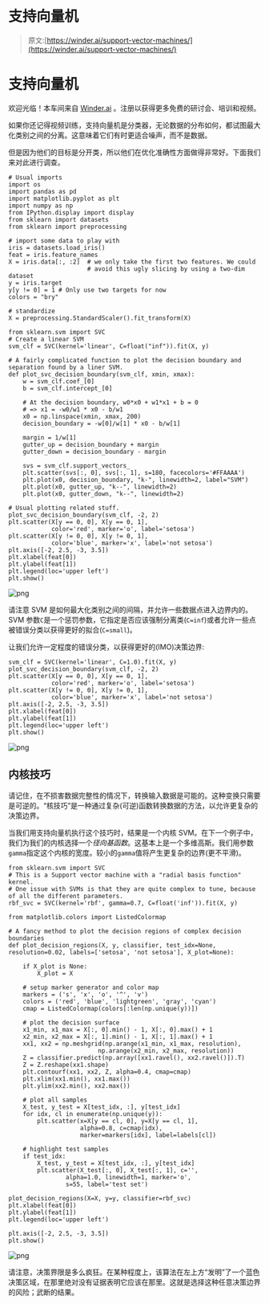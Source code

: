# 支持向量机

> 原文:[https://winder.ai/support-vector-machines/](https://winder.ai/support-vector-machines/)

# 支持向量机

欢迎光临！本车间来自 [Winder.ai](https://Winder.ai/?utm_source=winderresearch&utm_medium=notebook&utm_campaign=workshop&utm_term=individual) 。注册以获得更多免费的研讨会、培训和视频。

如果你还记得视频训练，支持向量机是分类器，无论数据的分布如何，都试图最大化类别之间的分离。这意味着它们有时更适合噪声，而不是数据。

但是因为他们的目标是分开类，所以他们在优化准确性方面做得非常好。下面我们来对此进行调查。

```
# Usual imports
import os
import pandas as pd
import matplotlib.pyplot as plt
import numpy as np
from IPython.display import display
from sklearn import datasets
from sklearn import preprocessing 
```

```
# import some data to play with
iris = datasets.load_iris()
feat = iris.feature_names
X = iris.data[:, :2]  # we only take the first two features. We could
                      # avoid this ugly slicing by using a two-dim dataset
y = iris.target
y[y != 0] = 1 # Only use two targets for now
colors = "bry"

# standardize
X = preprocessing.StandardScaler().fit_transform(X) 
```

```
from sklearn.svm import SVC
# Create a linear SVM
svm_clf = SVC(kernel='linear', C=float("inf")).fit(X, y) 
```

```
# A fairly complicated function to plot the decision boundary and separation found by a liner SVM.
def plot_svc_decision_boundary(svm_clf, xmin, xmax):
    w = svm_clf.coef_[0]
    b = svm_clf.intercept_[0]

    # At the decision boundary, w0*x0 + w1*x1 + b = 0
    # => x1 = -w0/w1 * x0 - b/w1
    x0 = np.linspace(xmin, xmax, 200)
    decision_boundary = -w[0]/w[1] * x0 - b/w[1]

    margin = 1/w[1]
    gutter_up = decision_boundary + margin
    gutter_down = decision_boundary - margin

    svs = svm_clf.support_vectors_
    plt.scatter(svs[:, 0], svs[:, 1], s=180, facecolors='#FFAAAA')
    plt.plot(x0, decision_boundary, "k-", linewidth=2, label="SVM")
    plt.plot(x0, gutter_up, "k--", linewidth=2)
    plt.plot(x0, gutter_down, "k--", linewidth=2)

# Usual plotting related stuff.
plot_svc_decision_boundary(svm_clf, -2, 2)
plt.scatter(X[y == 0, 0], X[y == 0, 1],
            color='red', marker='o', label='setosa')
plt.scatter(X[y != 0, 0], X[y != 0, 1],
            color='blue', marker='x', label='not setosa')
plt.axis([-2, 2.5, -3, 3.5])
plt.xlabel(feat[0])
plt.ylabel(feat[1])
plt.legend(loc='upper left')
plt.show() 
```

![png](../Images/5e8da0769245676287994b7ec61e1fec.png)

请注意 SVM 是如何最大化类别之间的间隔，并允许一些数据点进入边界内的。SVM 参数`C`是一个惩罚参数，它指定是否应该强制分离类(`C=inf`)或者允许一些点被错误分类以获得更好的拟合(`C=small`)。

让我们允许一定程度的错误分类，以获得更好的(IMO)决策边界:

```
svm_clf = SVC(kernel='linear', C=1.0).fit(X, y)
plot_svc_decision_boundary(svm_clf, -2, 2)
plt.scatter(X[y == 0, 0], X[y == 0, 1],
            color='red', marker='o', label='setosa')
plt.scatter(X[y != 0, 0], X[y != 0, 1],
            color='blue', marker='x', label='not setosa')
plt.axis([-2, 2.5, -3, 3.5])
plt.xlabel(feat[0])
plt.ylabel(feat[1])
plt.legend(loc='upper left')
plt.show() 
```

![png](../Images/d4dc7c28d971643bc0a314bb13535ff4.png)

## 内核技巧

请记住，在不损害数据完整性的情况下，转换输入数据是可能的。这种变换只需要是可逆的。“核技巧”是一种通过复杂(可逆)函数转换数据的方法，以允许更复杂的决策边界。

当我们用支持向量机执行这个技巧时，结果是一个内核 SVM。在下一个例子中，我们为我们的内核选择一个*径向基函数*。这基本上是一个多维高斯。我们用参数`gamma`指定这个内核的宽度。较小的`gamma`值将产生更复杂的边界(更不平滑)。

```
from sklearn.svm import SVC
# This is a Support vector machine with a "radial basis function" kernel.
# One issue with SVMs is that they are quite complex to tune, because of all the different parameters.
rbf_svc = SVC(kernel='rbf', gamma=0.7, C=float('inf')).fit(X, y) 
```

```
from matplotlib.colors import ListedColormap

# A fancy method to plot the decision regions of complex decision boundaries
def plot_decision_regions(X, y, classifier, test_idx=None, resolution=0.02, labels=['setosa', 'not setosa'], X_plot=None):

    if X_plot is None:
        X_plot = X

    # setup marker generator and color map
    markers = ('s', 'x', 'o', '^', 'v')
    colors = ('red', 'blue', 'lightgreen', 'gray', 'cyan')
    cmap = ListedColormap(colors[:len(np.unique(y))])

    # plot the decision surface
    x1_min, x1_max = X[:, 0].min() - 1, X[:, 0].max() + 1
    x2_min, x2_max = X[:, 1].min() - 1, X[:, 1].max() + 1
    xx1, xx2 = np.meshgrid(np.arange(x1_min, x1_max, resolution),
                         np.arange(x2_min, x2_max, resolution))
    Z = classifier.predict(np.array([xx1.ravel(), xx2.ravel()]).T)
    Z = Z.reshape(xx1.shape)
    plt.contourf(xx1, xx2, Z, alpha=0.4, cmap=cmap)
    plt.xlim(xx1.min(), xx1.max())
    plt.ylim(xx2.min(), xx2.max())

    # plot all samples
    X_test, y_test = X[test_idx, :], y[test_idx]
    for idx, cl in enumerate(np.unique(y)):
        plt.scatter(x=X[y == cl, 0], y=X[y == cl, 1],
                    alpha=0.8, c=cmap(idx),
                    marker=markers[idx], label=labels[cl])

    # highlight test samples
    if test_idx:
        X_test, y_test = X[test_idx, :], y[test_idx]
        plt.scatter(X_test[:, 0], X_test[:, 1], c='',
                alpha=1.0, linewidth=1, marker='o',
                s=55, label='test set') 
```

```
plot_decision_regions(X=X, y=y, classifier=rbf_svc)
plt.xlabel(feat[0])
plt.ylabel(feat[1])
plt.legend(loc='upper left')

plt.axis([-2, 2.5, -3, 3.5])
plt.show() 
```

![png](../Images/87d95fc77aa843250eade4d25af5c400.png)

请注意，决策界限是多么疯狂。在某种程度上，该算法在左上方“发明”了一个蓝色决策区域，在那里绝对没有证据表明它应该在那里。这就是选择这种任意决策边界的风险；武断的结果。